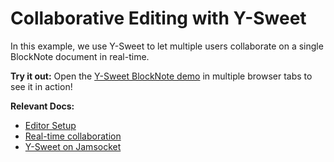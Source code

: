 # Collaborative Editing with Y-Sweet

In this example, we use Y-Sweet to let multiple users collaborate on a single BlockNote document in real-time.

**Try it out:** Open the [Y-Sweet BlockNote demo](https://demos.y-sweet.dev/blocknote) in multiple browser tabs to see it in action!

**Relevant Docs:**

- [Editor Setup](/docs/getting-started/editor-setup)
- [Real-time collaboration](/docs/features/collaboration)
- [Y-Sweet on Jamsocket](https://docs.jamsocket.com/y-sweet/tutorials/blocknote)
